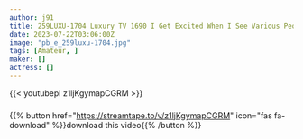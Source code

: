 ```yaml
---
author: j91
title: 259LUXU-1704 Luxury TV 1690 I Get Excited When I See Various People… A 167cm Tall X Whip Hip Cartoonist Appears On Luxury TV! Sprinkle The Tide In Front Of The Camera For The First Time And Get Disturbed!
date: 2023-07-22T03:06:00Z
image: "pb_e_259luxu-1704.jpg"
tags: [Amateur, ]
maker: []
actress: []
---
```



{{< youtubepl z1ljKgymapCGRM >}}
###

{{% button href="https://streamtape.to/v/z1ljKgymapCGRM" icon="fas fa-download" %}}download this video{{% /button %}}

